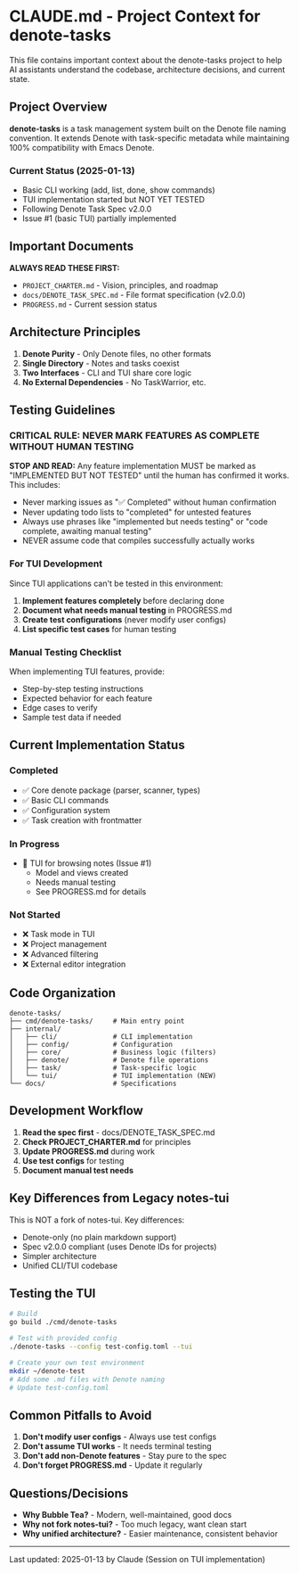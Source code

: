 # CLAUDE.md - Project Context for denote-tasks

This file contains important context about the denote-tasks project to help AI assistants understand the codebase, architecture decisions, and current state.

## Project Overview

**denote-tasks** is a task management system built on the Denote file naming convention. It extends Denote with task-specific metadata while maintaining 100% compatibility with Emacs Denote.

### Current Status (2025-01-13)

- Basic CLI working (add, list, done, show commands)
- TUI implementation started but NOT YET TESTED
- Following Denote Task Spec v2.0.0
- Issue #1 (basic TUI) partially implemented

## Important Documents

**ALWAYS READ THESE FIRST:**
- `PROJECT_CHARTER.md` - Vision, principles, and roadmap
- `docs/DENOTE_TASK_SPEC.md` - File format specification (v2.0.0)
- `PROGRESS.md` - Current session status

## Architecture Principles

1. **Denote Purity** - Only Denote files, no other formats
2. **Single Directory** - Notes and tasks coexist
3. **Two Interfaces** - CLI and TUI share core logic
4. **No External Dependencies** - No TaskWarrior, etc.

## Testing Guidelines

### CRITICAL RULE: NEVER MARK FEATURES AS COMPLETE WITHOUT HUMAN TESTING

**STOP AND READ:** Any feature implementation MUST be marked as "IMPLEMENTED BUT NOT TESTED" until the human has confirmed it works. This includes:
- Never marking issues as "✅ Completed" without human confirmation
- Never updating todo lists to "completed" for untested features
- Always use phrases like "implemented but needs testing" or "code complete, awaiting manual testing"
- NEVER assume code that compiles successfully actually works

### For TUI Development

Since TUI applications can't be tested in this environment:

1. **Implement features completely** before declaring done
2. **Document what needs manual testing** in PROGRESS.md
3. **Create test configurations** (never modify user configs)
4. **List specific test cases** for human testing

### Manual Testing Checklist

When implementing TUI features, provide:
- Step-by-step testing instructions
- Expected behavior for each feature
- Edge cases to verify
- Sample test data if needed

## Current Implementation Status

### Completed
- ✅ Core denote package (parser, scanner, types)
- ✅ Basic CLI commands
- ✅ Configuration system
- ✅ Task creation with frontmatter

### In Progress
- 🚧 TUI for browsing notes (Issue #1)
  - Model and views created
  - Needs manual testing
  - See PROGRESS.md for details

### Not Started
- ❌ Task mode in TUI
- ❌ Project management
- ❌ Advanced filtering
- ❌ External editor integration

## Code Organization

```
denote-tasks/
├── cmd/denote-tasks/     # Main entry point
├── internal/
│   ├── cli/              # CLI implementation
│   ├── config/           # Configuration
│   ├── core/             # Business logic (filters)
│   ├── denote/           # Denote file operations
│   ├── task/             # Task-specific logic
│   └── tui/              # TUI implementation (NEW)
└── docs/                 # Specifications
```

## Development Workflow

1. **Read the spec first** - docs/DENOTE_TASK_SPEC.md
2. **Check PROJECT_CHARTER.md** for principles
3. **Update PROGRESS.md** during work
4. **Use test configs** for testing
5. **Document manual test needs**

## Key Differences from Legacy notes-tui

This is NOT a fork of notes-tui. Key differences:
- Denote-only (no plain markdown support)
- Spec v2.0.0 compliant (uses Denote IDs for projects)
- Simpler architecture
- Unified CLI/TUI codebase

## Testing the TUI

```bash
# Build
go build ./cmd/denote-tasks

# Test with provided config
./denote-tasks --config test-config.toml --tui

# Create your own test environment
mkdir ~/denote-test
# Add some .md files with Denote naming
# Update test-config.toml
```

## Common Pitfalls to Avoid

1. **Don't modify user configs** - Always use test configs
2. **Don't assume TUI works** - It needs terminal testing
3. **Don't add non-Denote features** - Stay pure to the spec
4. **Don't forget PROGRESS.md** - Update it regularly

## Questions/Decisions

- **Why Bubble Tea?** - Modern, well-maintained, good docs
- **Why not fork notes-tui?** - Too much legacy, want clean start
- **Why unified architecture?** - Easier maintenance, consistent behavior

---

Last updated: 2025-01-13 by Claude (Session on TUI implementation)